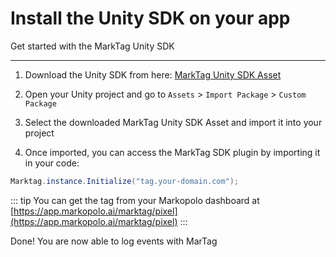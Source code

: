 # Install the Unity SDK on your app

Get started with the MarkTag Unity SDK

---

1. Download the Unity SDK from here: [MarkTag Unity SDK Asset](https://github.com/markopolo-inc/marktag-docs/releases/download/marktag-sdk-v1.0.0/marktag-sdk-unity.unitypackage)

2. Open your Unity project and go to `Assets` > `Import Package` > `Custom Package`

3. Select the downloaded MarkTag Unity SDK Asset and import it into your project

4. Once imported, you can access the MarkTag SDK plugin by importing it in your code:


```csharp [Unity]
Marktag.instance.Initialize("tag.your-domain.com");
```

::: tip
You can get the tag from your Markopolo dashboard at [https://app.markopolo.ai/marktag/pixel](https://app.markopolo.ai/marktag/pixel)
:::

Done! You are now able to log events with MarTag

